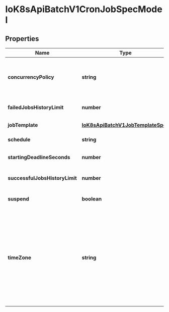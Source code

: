 # IoK8sApiBatchV1CronJobSpecModel

## Properties

Name | Type | Description | Notes
------------ | ------------- | ------------- | -------------
**concurrencyPolicy** | **string** | Specifies how to treat concurrent executions of a Job. Valid values are:  - \&quot;Allow\&quot; (default): allows CronJobs to run concurrently; - \&quot;Forbid\&quot;: forbids concurrent runs, skipping next run if previous run hasn\&#39;t finished yet; - \&quot;Replace\&quot;: cancels currently running job and replaces it with a new one | [optional] [default to undefined]
**failedJobsHistoryLimit** | **number** | The number of failed finished jobs to retain. Value must be non-negative integer. Defaults to 1. | [optional] [default to undefined]
**jobTemplate** | [**IoK8sApiBatchV1JobTemplateSpec**](IoK8sApiBatchV1JobTemplateSpec.md) |  | [default to undefined]
**schedule** | **string** | The schedule in Cron format, see https://en.wikipedia.org/wiki/Cron. | [default to undefined]
**startingDeadlineSeconds** | **number** | Optional deadline in seconds for starting the job if it misses scheduled time for any reason.  Missed jobs executions will be counted as failed ones. | [optional] [default to undefined]
**successfulJobsHistoryLimit** | **number** | The number of successful finished jobs to retain. Value must be non-negative integer. Defaults to 3. | [optional] [default to undefined]
**suspend** | **boolean** | This flag tells the controller to suspend subsequent executions, it does not apply to already started executions.  Defaults to false. | [optional] [default to undefined]
**timeZone** | **string** | The time zone name for the given schedule, see https://en.wikipedia.org/wiki/List_of_tz_database_time_zones. If not specified, this will default to the time zone of the kube-controller-manager process. The set of valid time zone names and the time zone offset is loaded from the system-wide time zone database by the API server during CronJob validation and the controller manager during execution. If no system-wide time zone database can be found a bundled version of the database is used instead. If the time zone name becomes invalid during the lifetime of a CronJob or due to a change in host configuration, the controller will stop creating new new Jobs and will create a system event with the reason UnknownTimeZone. More information can be found in https://kubernetes.io/docs/concepts/workloads/controllers/cron-jobs/#time-zones | [optional] [default to undefined]


